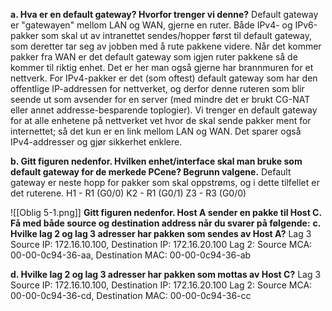 
**a. Hva er en default gateway? Hvorfor trenger vi denne?**
Default gateway er "gatewayen" mellom LAN og WAN, gjerne en ruter. Både IPv4- og IPv6-pakker som skal ut av intranettet sendes/hopper først til default gateway, som deretter tar seg av jobben med å rute pakkene videre. Når det kommer pakker fra WAN er det default gateway som igjen ruter pakkene så de kommer til riktig enhet.
Det er her man også gjerne har brannmuren for et nettverk.
For IPv4-pakker er det (som oftest) default gateway som har den offentlige IP-addressen for nettverket, og derfor denne ruteren som blir seende ut som avsender for en server (med mindre det er brukt CG-NAT eller annet addresse-besparende toplogier).
Vi trenger en default gateway for at alle enhetene på nettverket vet hvor de skal sende pakker ment for internettet; så det kun er en link mellom LAN og WAN. Det sparer også IPv4-addresser og gjør sikkerhet enklere.

**b. Gitt figuren nedenfor. Hvilken enhet/interface skal man bruke som default gateway for de merkede PCene? Begrunn valgene.**
Default gateway er neste hopp for pakker som skal oppstrøms, og i dette tilfellet er det ruterene.
H1 - R1 (G0/0)
K2 - R1 (G0/1)
Z3 - R3 (G0/0)

![[Oblig 5-1.png]]
**Gitt figuren nedenfor. Host A sender en pakke til Host C. Få med både source og destination address når du svarer på følgende:**
**c. Hvilke lag 2 og lag 3 adresser har pakken som sendes av Host A?**
Lag 3
Source IP: 172.16.10.100, Destination IP: 172.16.20.100
Lag 2:
Source MCA: 00-00-0c94-36-aa, Destination MAC: 00-00-0c94-36-ab


**d. Hvilke lag 2 og lag 3 adresser har pakken som mottas av Host C?**
Lag 3
Source IP: 172.16.10.100, Destination IP: 172.16.20.100
Lag 2:
Source MCA: 00-00-0c94-36-cd, Destination MAC: 00-00-0c94-36-cc

